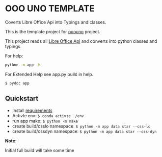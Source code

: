 # OOO UNO TEMPLATE

Coverts Libre Office Api into Typings and classes.

This is the template project for [ooouno](https://github.com/Amourspirit/python-ooouno) project.

This project reads all [Libre Office Api](https://api.libreoffice.org/docs/idl/ref/namespacecom_1_1sun_1_1star.html) and converts into python classes and typings.

For help:

```bash
python -m app -h
```

For Extended Help see app.py build in help.

```bash
$ pydoc app
```

## Quickstart

* Install [requirements](docs/setup_env.rst)
* Activte env: `$ conda activte ./env`
* run app make: `$ python -m make`
* create build/csslo namespace: `$ python -m app data star --css-lo`
* create build/cssdyn namespace: `$ python -m app data star --css-dyn`

**Note:**

Initial full build will take some time
